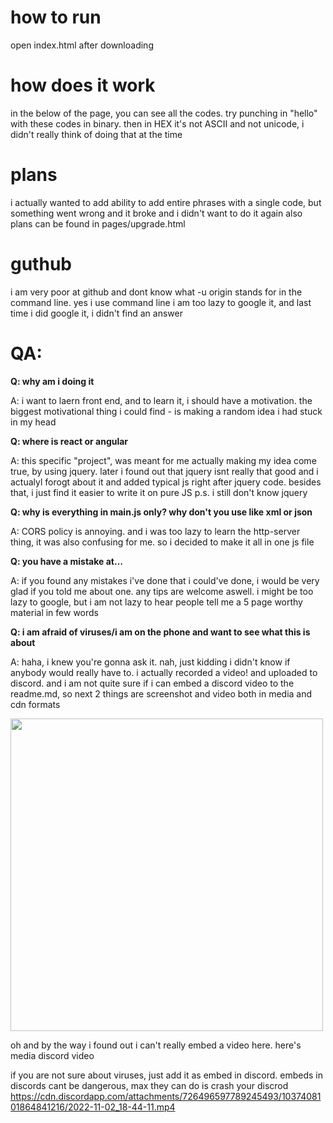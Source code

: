 # how to run

open index.html after downloading

# how does it work

in the below of the page, you can see all the codes.
try punching in "hello" with these codes in binary. then in HEX
it's not ASCII and not unicode, i didn't really think of doing that at the time

# plans

i actually wanted to add ability to add entire phrases with a single code, but something went wrong and it broke and i didn't want to do it again
also plans can be found in pages/upgrade.html

# guthub

i am very poor at github and  dont know what -u origin stands for in the command line. yes i use command line
i am too lazy to google it, and last time i did google it, i didn't find an answer

# QA:
**Q: why am i doing it**

A: i want to laern front end, and to learn it, i should have a motivation. the biggest motivational thing i could find - is making a random idea i had stuck in my head 

**Q: where is react or angular** 

A: this specific "project", was meant for me actually making my idea come true, by using jquery. later i found out that jquery isnt really that good and i actualyl forogt about it and added typical js right after jquery code. besides that, i just find it easier to write it on pure JS
p.s. i still don't know jquery

**Q: why is everything in main.js only? why don't you use like xml or json**

A: CORS policy is annoying. and i was too lazy to learn the http-server thing, it was also confusing for me. so i decided to make it all in one js file

**Q: you have a mistake at...**

A: if you found any mistakes i've done that i could've done, i would be very glad if you told me about one. any tips are welcome aswell. i might be too lazy to google, but i am not lazy to hear people tell me a 5 page worthy material in few words 

**Q: i am afraid of viruses/i am on the phone and want to see what this is about**

A: haha, i knew you're gonna ask it. nah, just kidding i didn't know if anybody would really have to. i actually recorded a video! and uploaded to discord. and i am not quite sure if i can embed a discord video to the readme.md, so next 2 things are screenshot and video both in media and cdn formats

<img src="https://cdn.discordapp.com/attachments/686170987024089160/1039258548762325042/image.png" width="500"> 

oh and by the way i found out i can't really embed a video here. here's media discord video 

if you are not sure about viruses, just add it as embed in discord. embeds in discords cant be dangerous, max they can do is crash your discrod
https://cdn.discordapp.com/attachments/726496597789245493/1037408101864841216/2022-11-02_18-44-11.mp4
